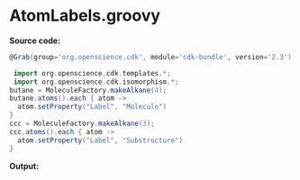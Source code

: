 # AtomLabels.groovy
**Source code:**
```groovy
@Grab(group='org.openscience.cdk', module='cdk-bundle', version='2.3')

 import org.openscience.cdk.templates.*;
 import org.openscience.cdk.isomorphism.*;
butane = MoleculeFactory.makeAlkane(4);
butane.atoms().each { atom ->
  atom.setProperty("Label", "Molecule")
}
ccc = MoleculeFactory.makeAlkane(3);
ccc.atoms().each { atom ->
  atom.setProperty("Label", "Substructure")
}
```
**Output:**
```plain
```
